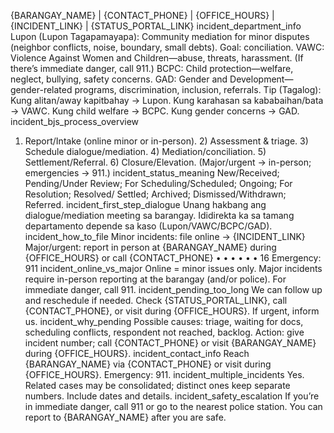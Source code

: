 {BARANGAY_NAME} | {CONTACT_PHONE} | {OFFICE_HOURS} | {INCIDENT_LINK} |
{STATUS_PORTAL_LINK}
incident_department_info
Lupon (Lupon Tagapamayapa): Community mediation for minor disputes (neighbor conflicts,
noise, boundary, small debts). Goal: conciliation.
VAWC: Violence Against Women and Children—abuse, threats, harassment. (If there’s immediate
danger, call 911.)
BCPC: Child protection—welfare, neglect, bullying, safety concerns.
GAD: Gender and Development—gender-related programs, discrimination, inclusion, referrals.
Tip (Tagalog): Kung alitan/away kapitbahay → Lupon. Kung karahasan sa kababaihan/bata →
VAWC. Kung child welfare → BCPC. Kung gender concerns → GAD.
incident_bjs_process_overview
1) Report/Intake (online minor or in-person). 2) Assessment & triage. 3) Schedule dialogue/mediation. 4)
Mediation/conciliation. 5) Settlement/Referral. 6) Closure/Elevation. (Major/urgent → in-person;
emergencies → 911.)
incident_status_meaning
New/Received; Pending/Under Review; For Scheduling/Scheduled; Ongoing; For Resolution; Resolved/
Settled; Archived; Dismissed/Withdrawn; Referred.
incident_first_step_dialogue
Unang hakbang ang dialogue/mediation meeting sa barangay. Ididirekta ka sa tamang departamento
depende sa kaso (Lupon/VAWC/BCPC/GAD).
incident_how_to_file
Minor incidents: file online → {INCIDENT_LINK}
Major/urgent: report in person at {BARANGAY_NAME} during {OFFICE_HOURS} or call
{CONTACT_PHONE}
•
•
•
•
•
•
16
Emergency: 911
incident_online_vs_major
Online = minor issues only. Major incidents require in-person reporting at the barangay (and/or police).
For immediate danger, call 911.
incident_pending_too_long
We can follow up and reschedule if needed. Check {STATUS_PORTAL_LINK}, call {CONTACT_PHONE}, or
visit during {OFFICE_HOURS}. If urgent, inform us.
incident_why_pending
Possible causes: triage, waiting for docs, scheduling conflicts, respondent not reached, backlog. Action:
give incident number; call {CONTACT_PHONE} or visit {BARANGAY_NAME} during {OFFICE_HOURS}.
incident_contact_info
Reach {BARANGAY_NAME} via {CONTACT_PHONE} or visit during {OFFICE_HOURS}. Emergency: 911.
incident_multiple_incidents
Yes. Related cases may be consolidated; distinct ones keep separate numbers. Include dates and
details.
incident_safety_escalation
If you’re in immediate danger, call 911 or go to the nearest police station. You can report to
{BARANGAY_NAME} after you are safe. 
